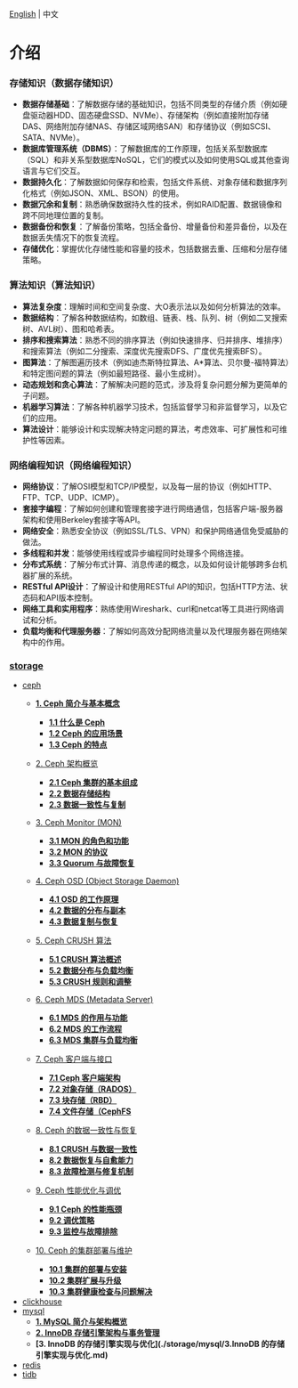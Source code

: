  [English](./README.md) | 中文
# 介绍
### 存储知识（数据存储知识）

- **数据存储基础**：了解数据存储的基础知识，包括不同类型的存储介质（例如硬盘驱动器HDD、固态硬盘SSD、NVMe）、存储架构（例如直接附加存储DAS、网络附加存储NAS、存储区域网络SAN）和存储协议（例如SCSI、SATA、NVMe）。
- **数据库管理系统（DBMS）**：了解数据库的工作原理，包括关系型数据库（SQL）和非关系型数据库NoSQL，它们的模式以及如何使用SQL或其他查询语言与它们交互。
- **数据持久化**：了解数据如何保存和检索，包括文件系统、对象存储和数据序列化格式（例如JSON、XML、BSON）的使用。
- **数据冗余和复制**：熟悉确保数据持久性的技术，例如RAID配置、数据镜像和跨不同地理位置的复制。
- **数据备份和恢复**：了解备份策略，包括全备份、增量备份和差异备份，以及在数据丢失情况下的恢复流程。
- **存储优化**：掌握优化存储性能和容量的技术，包括数据去重、压缩和分层存储策略。

### 算法知识（算法知识）

- **算法复杂度**：理解时间和空间复杂度、大O表示法以及如何分析算法的效率。
- **数据结构**：了解各种数据结构，如数组、链表、栈、队列、树（例如二叉搜索树、AVL树）、图和哈希表。
- **排序和搜索算法**：熟悉不同的排序算法（例如快速排序、归并排序、堆排序）和搜索算法（例如二分搜索、深度优先搜索DFS、广度优先搜索BFS）。
- **图算法**：了解图遍历技术（例如迪杰斯特拉算法、A*算法、贝尔曼-福特算法）和特定图问题的算法（例如最短路径、最小生成树）。
- **动态规划和贪心算法**：了解解决问题的范式，涉及将复杂问题分解为更简单的子问题。
- **机器学习算法**：了解各种机器学习技术，包括监督学习和非监督学习，以及它们的应用。
- **算法设计**：能够设计和实现解决特定问题的算法，考虑效率、可扩展性和可维护性等因素。

### 网络编程知识（网络编程知识）

- **网络协议**：了解OSI模型和TCP/IP模型，以及每一层的协议（例如HTTP、FTP、TCP、UDP、ICMP）。
- **套接字编程**：了解如何创建和管理套接字进行网络通信，包括客户端-服务器架构和使用Berkeley套接字等API。
- **网络安全**：熟悉安全协议（例如SSL/TLS、VPN）和保护网络通信免受威胁的做法。
- **多线程和并发**：能够使用线程或异步编程同时处理多个网络连接。
- **分布式系统**：了解分布式计算、消息传递的概念，以及如何设计能够跨多台机器扩展的系统。
- **RESTful API设计**：了解设计和使用RESTful API的知识，包括HTTP方法、状态码和API版本控制。
- **网络工具和实用程序**：熟练使用Wireshark、curl和netcat等工具进行网络调试和分析。
- **负载均衡和代理服务器**：了解如何高效分配网络流量以及代理服务器在网络架构中的作用。


### [**storage**](https://github.com/zhanhuipinggit/knowledge/storage)
- [ceph](./storage/ceph)
    - [**1. Ceph 简介与基本概念**](./storage/ceph/1.ceph简介与基本概念)
        - **[1.1 什么是 Ceph](./storage/ceph/1.ceph简介与基本概念/1.什么是ceph.md)**
        - **[1.2 Ceph 的应用场景](./storage/ceph/1.ceph简介与基本概念/2.Ceph的应用场景.md)**
        - **[1.3 Ceph 的特点](./storage/ceph/1.ceph简介与基本概念/3.Ceph的特点.md)**

    - [2. Ceph 架构概览](./storage/ceph/2.Ceph架构概览)
        - **[2.1 Ceph 集群的基本组成](./storage/ceph/2.Ceph架构概览/1.ceph集群的基本组成.md)**
        - **[2.2 数据存储结构](./storage/ceph/2.Ceph架构概览/2.数据存储结构.md)**
        - **[2.3 数据一致性与复制](./storage/ceph/2.Ceph架构概览/3.数据一致性与复制.md)**

    - [3. Ceph Monitor (MON)](./storage/ceph/3.CephMonitor(MON))
        - **[3.1 MON 的角色和功能](./storage/ceph/3.CephMonitor(MON)/1.MON的角色和功能.md)**
        - **[3.2 MON 的协议](./storage/ceph/3.CephMonitor(MON)/2.MON的协议.md)**
        - **[3.3 Quorum 与故障恢复](./storage/ceph/3.CephMonitor(MON)/3.Quorum与故障恢复.md)**

    - [4. Ceph OSD (Object Storage Daemon)](./storage/ceph/4.CephOSD(ObjectStorageDaemon))
        - **[4.1 OSD 的工作原理](./storage/ceph/4.CephOSD(ObjectStorageDaemon)/1.OSD的工作原理.md)**
        - **[4.2 数据的分布与副本](./storage/ceph/4.CephOSD(ObjectStorageDaemon)/2.数据的分布与副本.md)**
        - **[4.3 数据复制与恢复](./storage/ceph/4.CephOSD(ObjectStorageDaemon)/3.数据复制与恢复.md)**

    - [5. Ceph CRUSH 算法](./storage/ceph/5.CephCRUSH算法)
        - **[5.1 CRUSH 算法概述](./storage/ceph/5.CephCRUSH算法/1.CRUSH%20算法概述.md)**
        - **[5.2 数据分布与负载均衡](./storage/ceph/5.CephCRUSH算法/2.数据分布与负载均衡.md)**
        - **[5.3 CRUSH 规则和调整](./storage/ceph/5.CephCRUSH算法/3.CRUSH%20规则和调整.md)**

    - [6. Ceph MDS (Metadata Server)](./storage/ceph/6.CephMDS(MetadataServer))
        - **[6.1 MDS 的作用与功能](./storage/ceph/6.CephMDS(MetadataServer)/1.MDS的作用与功能.md)**
        - **[6.2 MDS 的工作流程](./storage/ceph/6.CephMDS(MetadataServer)/2.MDS的工作流程.md)**
        - **[6.3 MDS 集群与负载均衡](./storage/ceph/6.CephMDS(MetadataServer)/3.MDS集群与负载均衡.md)**

    - [7. Ceph 客户端与接口](./storage/ceph/7.Ceph客户端与接口)
        - **[7.1 Ceph 客户端架构](./storage/ceph/7.Ceph客户端与接口/1.Ceph%20客户端架构.md)**
        - **[7.2 对象存储（RADOS）](./storage/ceph/7.Ceph客户端与接口/2.对象存储(RADOS).md)**
        - **[7.3 块存储（RBD）](./storage/ceph/7.Ceph客户端与接口/3.块存储（RBD）.md)**
        - **[7.4 文件存储（CephFS](./storage/ceph/7.Ceph客户端与接口/4.文件存储（CephFS）.md)**

    - [8. Ceph 的数据一致性与恢复](./storage/ceph/8.Ceph的数据一致性与恢复)
        - **[8.1 CRUSH 与数据一致性](./storage/ceph/8.Ceph的数据一致性与恢复/1.CRUSH%20与数据一致性.md)**
        - **[8.2 数据恢复与自愈能力](./storage/ceph/8.Ceph的数据一致性与恢复/2.数据恢复与自愈能力.md)**
        - **[8.3 故障检测与修复机制](./storage/ceph/8.Ceph的数据一致性与恢复/3.故障检测与修复机制.md)**

    - [9. Ceph 性能优化与调优](./storage/ceph/9.Ceph性能优化与调优)
        - **[9.1 Ceph 的性能瓶颈](./storage/ceph/9.Ceph性能优化与调优/1.Ceph%20的性能瓶颈.md)**
        - **[9.2 调优策略](./storage/ceph/9.Ceph性能优化与调优/2.调优策略.md)**
        - **[9.3 监控与故障排除](./storage/ceph/9.Ceph性能优化与调优/3.监控与故障排除.md)**

    - [10. Ceph 的集群部署与维护](./storage/ceph/10.Ceph的集群部署与维护)
        - **[10.1 集群的部署与安装](./storage/ceph/10.Ceph的集群部署与维护/1.集群的部署与安装.md)**
        - **[10.2 集群扩展与升级](./storage/ceph/10.Ceph的集群部署与维护/2.集群扩展与升级.md)**
        - **[10.3 集群健康检查与问题解决](./storage/ceph/10.Ceph的集群部署与维护/3.集群健康检查与问题解决.md)**
- [clickhouse](./storage/clickhouse)
- [mysql](./storage/mysql)
  - **[1. MySQL 简介与架构概览](./storage/mysql/1.mysql简介与架构概览.md)**
  - **[2. InnoDB 存储引擎架构与事务管理](./storage/mysql/2.InnoDB存储引擎架构与事务管理.md)**
  - **[3. InnoDB 的存储引擎实现与优化](./storage/mysql/3.InnoDB 的存储引擎实现与优化.md)**
- [redis](./storage/redis)
- [tidb](./storage/tidb)